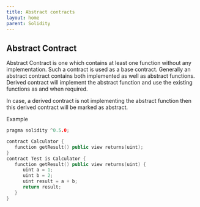 ```yaml
---
title: Abstract contracts
layout: home
parent: Solidity
---
```


## Abstract Contract
Abstract Contract is one which contains at least one function without any implementation. Such a contract is used as a base contract. Generally an abstract contract contains both implemented as well as abstract functions. Derived contract will implement the abstract function and use the existing functions as and when required.

In case, a derived contract is not implementing the abstract function then this derived contract will be marked as abstract.

Example
```c++
pragma solidity ^0.5.0;

contract Calculator {
   function getResult() public view returns(uint);
}
contract Test is Calculator {
   function getResult() public view returns(uint) {
      uint a = 1;
      uint b = 2;
      uint result = a + b;
      return result;
   }
}
```